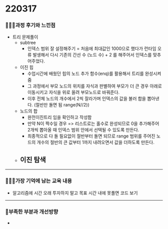 # 220317

### 👨🏼‍🏫과정 후기와 느낀점

- 트리 문제풀이
  - subtree
    - 인덱스 범위 잘 설정해주기 = 처음에 최대값인 1000으로 했다가 런타임 오류 발생해서 다시 기존의 간선 수 (노드 수) + 2 를 해주어서 인덱스를 맞추어주었다.
  - 이진 힙
    - 수업시간에 배웠던 힙의 노드 추가 함수(enq)를 활용해서 트리를 완성시켜줌
    - 그 과정에서 부모 노드의 위치를 자식과 판별하여 부모가 더 큰 경우 아래로 이동시키고 자식을 위로 올려 부모노드로 바꿔준다.
    - 이후 전체 노드의 개수에서 2씩 잘라가며 인덱스의 값을 불러 합을 뽑아낸다. (절반만 돌면 됨 range(N//2))
  - 노드의 합
    - 완전이진트리 임을 확인하고 작성함
    - 만약 N이 짝수일 경우 => 리스트로는 홀수로 완성되므로 0을 추가해주어 2개씩 뽑아올 때 인덱스 범위 안에서 선택될 수 있도록 만든다.
    - 최종적으로 다 돌 필요없이 절반부터 돌면 되므로 range 범위를 주어진 노드의 개수의 절반의 큰 값부터 1까지 내려오면서 값을 더하도록 만든다.
  - 이진 탐색
    - 


---

### 💁🏼‍♂️가장 기억에 남는 교육 내용

- 알고리즘에 시간 오래 투자하지 말고 목표 시간 내에 못풀면 코드 보기

---

### 💫부족한 부분과 개선방향

- 
